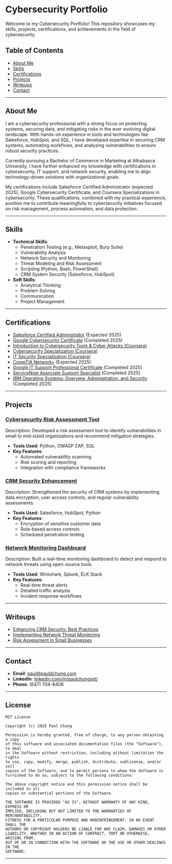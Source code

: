 # Cybersecurity Portfolio

Welcome to my Cybersecurity Portfolio! This repository showcases my skills, projects, certifications, and achievements in the field of cybersecurity.

## Table of Contents

- [About Me](#about-me)
- [Skills](#skills)
- [Certifications](#certifications)
- [Projects](#projects)
- [Writeups](#writeups)
- [Contact](#contact)

---

## About Me

I am a cybersecurity professional with a strong focus on protecting systems, securing data, and mitigating risks in the ever-evolving digital landscape. With hands-on experience in tools and technologies like Salesforce, HubSpot, and SQL, I have developed expertise in securing CRM systems, automating workflows, and analyzing vulnerabilities to ensure robust security practices.

Currently pursuing a Bachelor of Commerce in Marketing at Athabasca University, I have further enhanced my knowledge with certifications in cybersecurity, IT support, and network security, enabling me to align technology-driven solutions with organizational goals.

My certifications include Salesforce Certified Administrator (expected 2025), Google Cybersecurity Certificate, and Coursera Specializations in cybersecurity. These qualifications, combined with my practical experience, position me to contribute meaningfully to cybersecurity initiatives focused on risk management, process automation, and data protection.

---

## Skills

- **Technical Skills**:
  - Penetration Testing (e.g., Metasploit, Burp Suite)
  - Vulnerability Analysis
  - Network Security and Monitoring
  - Threat Modeling and Risk Assessment
  - Scripting (Python, Bash, PowerShell)
  - CRM System Security (Salesforce, HubSpot)
- **Soft Skills**:
  - Analytical Thinking
  - Problem Solving
  - Communication
  - Project Management

---

## Certifications

- [Salesforce Certified Administrator](https://www.example.com) (Expected 2025)
- [Google Cybersecurity Certificate](https://www.example.com) (Completed 2025)
- [Introduction to Cybersecurity Tools & Cyber Attacks (Coursera)](https://www.coursera.org/account/accomplishments/verify/HVVTWP6TNEYZ)
- [Cybersecurity Specialization (Coursera)](https://www.coursera.org/account/accomplishments/specialization/PJUI4PUPLPLQ)
- [IT Security Specialization (Coursera)](https://www.coursera.org/account/accomplishments/specialization/5SDYN1SS78C8)
- [CompTIA Network+](https://www.example.com) (Expected 2025)
- [Google IT Support Professional Certificate](https://www.example.com) (Completed 2025)
- [ServiceNow Associate Support Specialist](https://www.example.com) (Completed 2025)
- [IBM Operating Systems: Overview, Administration, and Security](https://www.example.com) (Completed 2025)

---

## Projects

### [Cybersecurity Risk Assessment Tool](https://github.com/your-username/cybersecurity-risk-tool)
Description: Developed a risk assessment tool to identify vulnerabilities in small to mid-sized organizations and recommend mitigation strategies.

- **Tools Used**: Python, OWASP ZAP, SQL
- **Key Features**:
  - Automated vulnerability scanning
  - Risk scoring and reporting
  - Integration with compliance frameworks

### [CRM Security Enhancement](https://github.com/your-username/crm-security-enhancement)
Description: Strengthened the security of CRM systems by implementing data encryption, user access controls, and regular vulnerability assessments.

- **Tools Used**: Salesforce, HubSpot, Python
- **Key Features**:
  - Encryption of sensitive customer data
  - Role-based access controls
  - Scheduled penetration testing

### [Network Monitoring Dashboard](https://github.com/your-username/network-monitoring-dashboard)
Description: Built a real-time monitoring dashboard to detect and respond to network threats using open-source tools.

- **Tools Used**: Wireshark, Splunk, ELK Stack
- **Key Features**:
  - Real-time threat alerts
  - Detailed traffic analysis
  - Incident response workflows

---

## Writeups

- [Enhancing CRM Security: Best Practices](https://www.example.com)
- [Implementing Network Threat Monitoring](https://www.example.com)
- [Risk Assessment in Small Businesses](https://www.example.com)

---

## Contact

- **Email**: paul@pauldchung.com
- **LinkedIn**: [linkedin.com/in/paulchungisit/](https://linkedin.com/in/paulchungisit/)
- **Phone**: (647) 704-8406

---

## License

```text
MIT License

Copyright (c) 2025 Paul Chung

Permission is hereby granted, free of charge, to any person obtaining a copy
of this software and associated documentation files (the "Software"), to deal
in the Software without restriction, including without limitation the rights
to use, copy, modify, merge, publish, distribute, sublicense, and/or sell
copies of the Software, and to permit persons to whom the Software is
furnished to do so, subject to the following conditions:

The above copyright notice and this permission notice shall be included in all
copies or substantial portions of the Software.

THE SOFTWARE IS PROVIDED "AS IS", WITHOUT WARRANTY OF ANY KIND, EXPRESS OR
IMPLIED, INCLUDING BUT NOT LIMITED TO THE WARRANTIES OF MERCHANTABILITY,
FITNESS FOR A PARTICULAR PURPOSE AND NONINFRINGEMENT. IN NO EVENT SHALL THE
AUTHORS OR COPYRIGHT HOLDERS BE LIABLE FOR ANY CLAIM, DAMAGES OR OTHER
LIABILITY, WHETHER IN AN ACTION OF CONTRACT, TORT OR OTHERWISE, ARISING FROM,
OUT OF OR IN CONNECTION WITH THE SOFTWARE OR THE USE OR OTHER DEALINGS IN THE
SOFTWARE.
```

---

